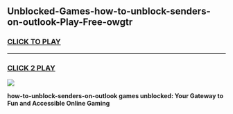 
## Unblocked-Games-how-to-unblock-senders-on-outlook-Play-Free-owgtr
<h3>
<a href="https://premium76.site?title=how-to-unblock-senders-on-outlook&ref=21A">CLICK TO PLAY</a></h3>
<hr>

<h3>
<a href="https://premium76.site?title=how-to-unblock-senders-on-outlook&ref=21A">CLICK 2 PLAY</a>
  
</h3>

<a href="https://premium76.site?title=how-to-unblock-senders-on-outlook&ref=21A"><img src="https://clearcache.store/games.png"></a>


**how-to-unblock-senders-on-outlook games unblocked: Your Gateway to Fun and Accessible Online Gaming**
